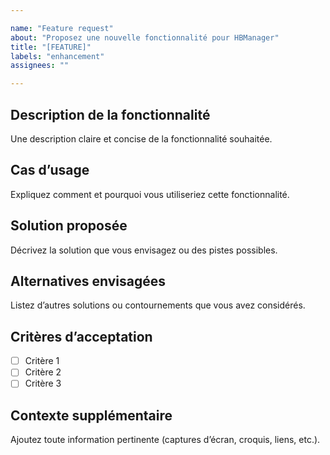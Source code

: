 ```yaml
---

name: "Feature request"
about: "Proposez une nouvelle fonctionnalité pour HBManager"
title: "[FEATURE]"
labels: "enhancement"
assignees: ""

---
```


## Description de la fonctionnalité

Une description claire et concise de la fonctionnalité souhaitée.

## Cas d’usage

Expliquez comment et pourquoi vous utiliseriez cette fonctionnalité.

## Solution proposée

Décrivez la solution que vous envisagez ou des pistes possibles.

## Alternatives envisagées

Listez d’autres solutions ou contournements que vous avez considérés.

## Critères d’acceptation

* [ ] Critère 1
* [ ] Critère 2
* [ ] Critère 3

## Contexte supplémentaire

Ajoutez toute information pertinente (captures d’écran, croquis, liens, etc.).
